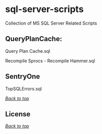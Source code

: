 # sql-server-scripts
Collection of MS SQL Server Related Scripts
<a name="header1"></a>
 
## QueryPlanCache: 

Query Plan Cache.sql

Recompile Sprocs - Recompile Hammer.sql

## SentryOne

TopSQLErrors.sql

[*Back to top*](#header1)

## License
[*Back to top*](#header1)

